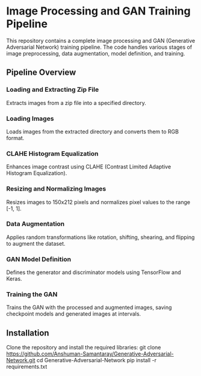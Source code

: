# Image Processing and GAN Training Pipeline
This repository contains a complete image processing and GAN (Generative Adversarial Network) training pipeline. The code handles various stages of image preprocessing, data augmentation, model definition, and training.

## Pipeline Overview
### Loading and Extracting Zip File
Extracts images from a zip file into a specified directory.

### Loading Images
Loads images from the extracted directory and converts them to RGB format.

### CLAHE Histogram Equalization
Enhances image contrast using CLAHE (Contrast Limited Adaptive Histogram Equalization).

### Resizing and Normalizing Images
Resizes images to 150x212 pixels and normalizes pixel values to the range [-1, 1].

### Data Augmentation
Applies random transformations like rotation, shifting, shearing, and flipping to augment the dataset.

### GAN Model Definition
Defines the generator and discriminator models using TensorFlow and Keras.

### Training the GAN
Trains the GAN with the processed and augmented images, saving checkpoint models and generated images at intervals.

## Installation
Clone the repository and install the required libraries:
git clone https://github.com/Anshuman-Samantaray/Generative-Adversarial-Network.git
cd Generative-Adversarial-Network
pip install -r requirements.txt
